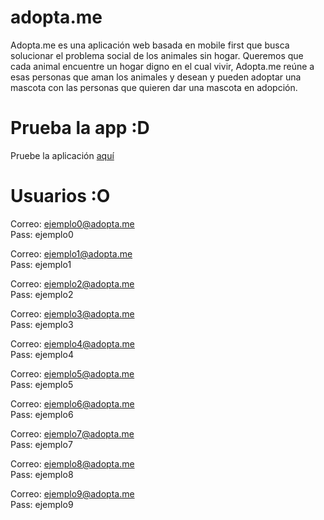 # adopta.me

Adopta.me es una aplicación web basada en mobile first que busca solucionar el problema social de los animales sin hogar. Queremos que cada animal encuentre un hogar digno en el cual vivir, Adopta.me reúne a esas personas que aman los animales y desean y pueden adoptar una mascota con las personas que quieren dar una mascota en adopción.

# Prueba la app :D

Pruebe la aplicación [aquí](https://adoptamewow.herokuapp.com)

# Usuarios :O

Correo: ejemplo0@adopta.me  
Pass: ejemplo0

Correo: ejemplo1@adopta.me  
Pass: ejemplo1

Correo: ejemplo2@adopta.me  
Pass: ejemplo2

Correo: ejemplo3@adopta.me  
Pass: ejemplo3

Correo: ejemplo4@adopta.me  
Pass: ejemplo4

Correo: ejemplo5@adopta.me  
Pass: ejemplo5

Correo: ejemplo6@adopta.me  
Pass: ejemplo6

Correo: ejemplo7@adopta.me  
Pass: ejemplo7

Correo: ejemplo8@adopta.me  
Pass: ejemplo8

Correo: ejemplo9@adopta.me  
Pass: ejemplo9
